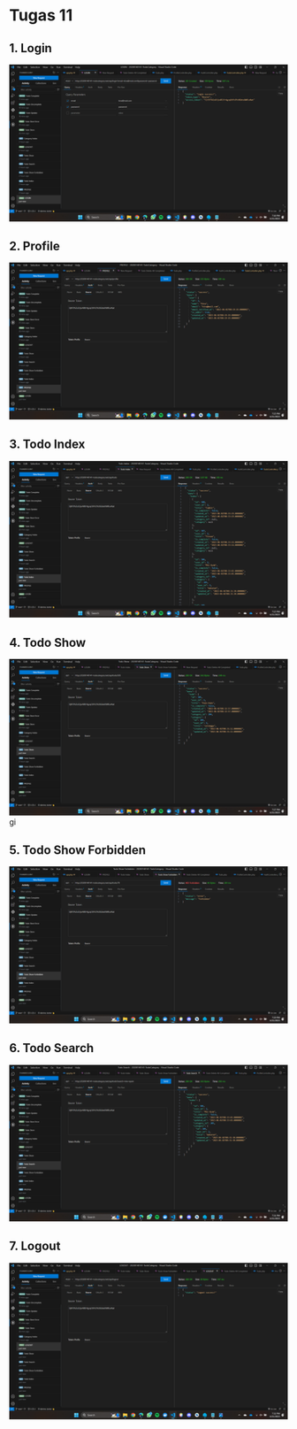 # Tugas 11

## 1. Login
![Alt text](/screenshot/tugas11/Screenshot%20(436).png)
## 2. Profile
![Alt text](/screenshot/tugas11/Screenshot%20(437).png)
## 3. Todo Index
![Alt text](/screenshot/tugas11/Screenshot%20(438).png)
## 4. Todo Show
![Alt text](/screenshot/tugas11/Screenshot%20(439).png)gi
## 5. Todo Show Forbidden
![Alt text](/screenshot/tugas11/Screenshot%20(440).png)
## 6. Todo Search
![Alt text](/screenshot/tugas11/Screenshot%20(441).png)
## 7. Logout
![Alt text](/screenshot/tugas11/Screenshot%20(442).png)

